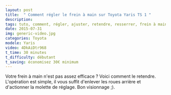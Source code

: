 ```yaml
---
layout: post
title:  " Comment régler le frein à main sur Toyota Yaris TS 1 "
description: 
tags: tuto, comment, régler, ajuster, retendre, resserrer, frein à main, frein, staionnement, toyota, yaris, 1, ts, 1.5, vvti,
date: 2015-07-31 
img: generic-video.jpg
categories: Toyota	
modele: Yaris
video: 4DkAiDtr968
t_time: 30 minutes
t_difficulty: débutant
t_saving: économisez 30€ minimum
---
```

Votre frein à main n'est pas assez efficace ? Voici comment le retendre. L'opération est simple, il vous suffit d'enlever les roues arrière et d'actionner la molette de réglage.
Bon visionnage ;).